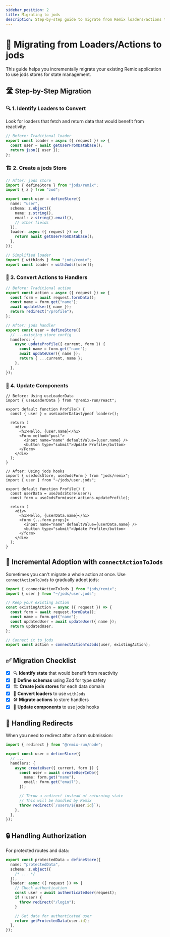 ```yaml
---
sidebar_position: 2
title: Migrating to jods
description: Step-by-step guide to migrate from Remix loaders/actions to jods
---
```


# 🚀 Migrating from Loaders/Actions to jods

This guide helps you incrementally migrate your existing Remix application to use jods stores for state management.

## 🛣️ Step-by-Step Migration

### 🔍 1. Identify Loaders to Convert

Look for loaders that fetch and return data that would benefit from reactivity:

```typescript
// Before: Traditional loader
export const loader = async ({ request }) => {
  const user = await getUserFromDatabase();
  return json({ user });
};
```

### 🏗️ 2. Create a jods Store

```typescript
// After: jods store
import { defineStore } from "jods/remix";
import { z } from "zod";

export const user = defineStore({
  name: "user",
  schema: z.object({
    name: z.string(),
    email: z.string().email(),
    // other fields
  }),
  loader: async ({ request }) => {
    return await getUserFromDatabase();
  },
});

// Simplified loader
import { withJods } from "jods/remix";
export const loader = withJods([user]);
```

### 🔄 3. Convert Actions to Handlers

```typescript
// Before: Traditional action
export const action = async ({ request }) => {
  const form = await request.formData();
  const name = form.get("name");
  await updateUser({ name });
  return redirect("/profile");
};

// After: jods handler
export const user = defineStore({
  // ...existing store config
  handlers: {
    async updateProfile({ current, form }) {
      const name = form.get("name");
      await updateUser({ name });
      return { ...current, name };
    },
  },
});
```

### 🧩 4. Update Components

```tsx
// Before: Using useLoaderData
import { useLoaderData } from "@remix-run/react";

export default function Profile() {
  const { user } = useLoaderData<typeof loader>();

  return (
    <div>
      <h1>Hello, {user.name}</h1>
      <Form method="post">
        <input name="name" defaultValue={user.name} />
        <button type="submit">Update Profile</button>
      </Form>
    </div>
  );
}

// After: Using jods hooks
import { useJodsStore, useJodsForm } from "jods/remix";
import { user } from "~/jods/user.jods";

export default function Profile() {
  const userData = useJodsStore(user);
  const form = useJodsForm(user.actions.updateProfile);

  return (
    <div>
      <h1>Hello, {userData.name}</h1>
      <form {...form.props}>
        <input name="name" defaultValue={userData.name} />
        <button type="submit">Update Profile</button>
      </form>
    </div>
  );
}
```

## 🔄 Incremental Adoption with `connectActionToJods`

Sometimes you can't migrate a whole action at once. Use `connectActionToJods` to gradually adopt jods:

```typescript
import { connectActionToJods } from "jods/remix";
import { user } from "~/jods/user.jods";

// Keep your existing action
const existingAction = async ({ request }) => {
  const form = await request.formData();
  const name = form.get("name");
  const updatedUser = await updateUser({ name });
  return updatedUser;
};

// Connect it to jods
export const action = connectActionToJods(user, existingAction);
```

## ✅ Migration Checklist

- [x] 🔍 **Identify state** that would benefit from reactivity
- [x] 📝 **Define schemas** using Zod for type safety
- [x] 🏗️ **Create jods stores** for each data domain
- [x] 🔄 **Convert loaders** to use `withJods`
- [x] 🛠️ **Migrate actions** to store handlers
- [x] 🧩 **Update components** to use jods hooks

## 🔀 Handling Redirects

When you need to redirect after a form submission:

```typescript
import { redirect } from "@remix-run/node";

export const user = defineStore({
  // ...
  handlers: {
    async createUser({ current, form }) {
      const user = await createUserInDb({
        name: form.get("name"),
        email: form.get("email"),
      });

      // Throw a redirect instead of returning state
      // This will be handled by Remix
      throw redirect(`/users/${user.id}`);
    },
  },
});
```

## 🔒 Handling Authorization

For protected routes and data:

```typescript
export const protectedData = defineStore({
  name: "protectedData",
  schema: z.object({
    /* ... */
  }),
  loader: async ({ request }) => {
    // Check authentication
    const user = await authenticateUser(request);
    if (!user) {
      throw redirect("/login");
    }

    // Get data for authenticated user
    return getProtectedData(user.id);
  },
});
```
